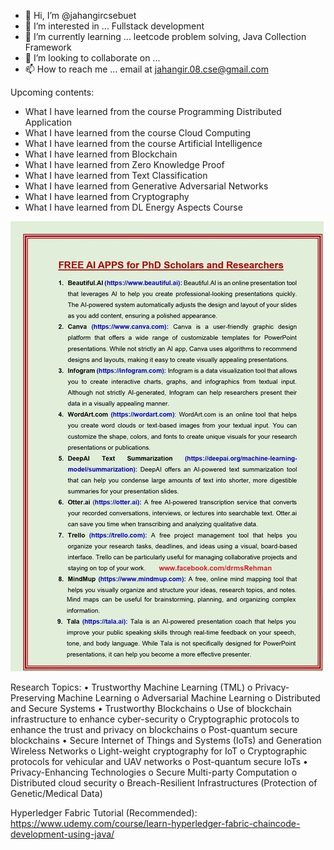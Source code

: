 - 👋 Hi, I’m @jahangircsebuet
- 👀 I’m interested in ... Fullstack development
- 🌱 I’m currently learning ... leetcode problem solving, Java Collection Framework
- 💞️ I’m looking to collaborate on ... 
- 📫 How to reach me ... email at jahangir.08.cse@gmail.com

Upcoming contents:
- What I have learned from the course Programming Distributed Application
- What I have learned from the course Cloud Computing
- What I have learned from the course Artificial Intelligence
- What I have learned from Blockchain
- What I have learned from Zero Knowledge Proof
- What I have learned from Text Classification
- What I have learned from Generative Adversarial Networks
- What I have learned from Cryptography
- What I have learned from DL Energy Aspects Course

![alt text](https://raw.githubusercontent.com/jahangircsebuet/jahangircsebuet/main/free-ai-app-for-phd-scholars-researcher.jpg)

<!---
jahangircsebuet/jahangircsebuet is a ✨ special ✨ repository because its `README.md` (this file) appears on your GitHub profile.
You can click the Preview link to take a look at your changes.
--->

Research Topics:
• Trustworthy Machine Learning (TML)
o Privacy-Preserving Machine Learning
o Adversarial Machine Learning
o Distributed and Secure Systems
• Trustworthy Blockchains
o Use of blockchain infrastructure to enhance cyber-security
o Cryptographic protocols to enhance the trust and privacy on blockchains
o Post-quantum secure blockchains
• Secure Internet of Things and Systems (IoTs) and Generation Wireless Networks
o Light-weight cryptography for IoT
o Cryptographic protocols for vehicular and UAV networks
o Post-quantum secure IoTs
• Privacy-Enhancing Technologies
o Secure Multi-party Computation
o Distributed cloud security
o Breach-Resilient Infrastructures (Protection of Genetic/Medical Data)


Hyperledger Fabric Tutorial (Recommended):
https://www.udemy.com/course/learn-hyperledger-fabric-chaincode-development-using-java/

